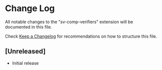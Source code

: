 # Change Log

All notable changes to the "sv-comp-verifiers" extension will be documented in this file.

Check [Keep a Changelog](http://keepachangelog.com/) for recommendations on how to structure this file.

## [Unreleased]

- Initial release